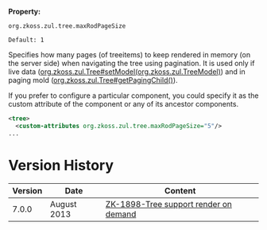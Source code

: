 **Property:**

`org.zkoss.zul.tree.maxRodPageSize`

`Default: 1`

Specifies how many pages (of treeitems) to keep rendered in memory (on
the server side) when navigating the tree using pagination. It is used
only if live data
([org.zkoss.zul.Tree#setModel(org.zkoss.zul.TreeModel)](https://www.zkoss.org/javadoc/latest/zk/org/zkoss/zul/Tree.html#setModel(org.zkoss.zul.TreeModel)))
and in paging mold
([org.zkoss.zul.Tree#getPagingChild()](https://www.zkoss.org/javadoc/latest/zk/org/zkoss/zul/Tree.html#getPagingChild())).

If you prefer to configure a particular component, you could specify it
as the custom attribute of the component or any of its ancestor
components.

```xml
<tree>
  <custom-attributes org.zkoss.zul.tree.maxRodPageSize="5"/>
...
```

# Version History

| Version | Date        | Content                                                                          |
|---------|-------------|----------------------------------------------------------------------------------|
| 7.0.0   | August 2013 | [ZK-1898-Tree support render on demand](http://tracker.zkoss.org/browse/ZK-1898) |
